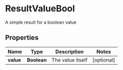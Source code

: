 

# ResultValueBool

A simple result for a boolean value

## Properties

| Name | Type | Description | Notes |
|------------ | ------------- | ------------- | -------------|
|**value** | **Boolean** | The value itself |  [optional] |



